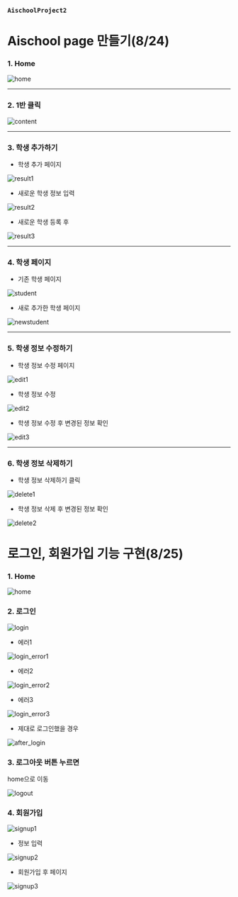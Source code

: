### `AischoolProject2`


# Aischool page 만들기(8/24)

### 1. Home

![home](../../images/aischool_home.PNG)

---

### 2. 1반 클릭 

![content](../../images/aischool_detail.PNG)

---

### 3. 학생 추가하기

- 학생 추가 페이지

![result1](../../images/aischool_add.PNG)

- 새로운 학생 정보 입력

![result2](../../images/aischool_add_submit.PNG)

- 새로운 학생 등록 후

![result3](../../images/aischool_after_add.PNG)

---

### 4. 학생 페이지 

- 기존 학생 페이지

![student](../../images/aischool_student.PNG)

- 새로 추가한 학생 페이지

![newstudent](../../images/aischool_new_student.PNG)

---

### 5. 학생 정보 수정하기

- 학생 정보 수정 페이지

![edit1](../../images/aischool_edit1.PNG)

- 학생 정보 수정

![edit2](../../images/aischool_edit2.PNG)

- 학생 정보 수정 후 변경된 정보 확인

![edit3](../../images/aischool_edit3.PNG)

---

### 6. 학생 정보 삭제하기

- 학생 정보 삭제하기 클릭

![delete1](../../images/aischool_delete1.PNG)

- 학생 정보 삭제 후 변경된 정보 확인

![delete2](../../images/aischool_delete2.PNG)



# 로그인, 회원가입 기능 구현(8/25)

### 1. Home

![home](../../images/aischool2_home.PNG)

### 2. 로그인

![login](../../images/aischool2_login1.PNG)


- 에러1

![login_error1](../../images/aischool2_login_error1.PNG)

- 에러2

![login_error2](../../images/aischool2_login_error2.PNG)

- 에러3

![login_error3](../../images/aischool2_login_error3.PNG)

- 제대로 로그인했을 경우

![after_login](../../images/aischool2_login.PNG)

### 3. 로그아웃 버튼 누르면

home으로 이동

![logout](../../images/aischool2_logout.png)


### 4. 회원가입

![signup1](../../images/aischool2_signup1.png)


- 정보 입력

![signup2](../../images/aischool2_signup2.png)

- 회원가입 후 페이지

![signup3](../../images/aischool2_signup3.png)

